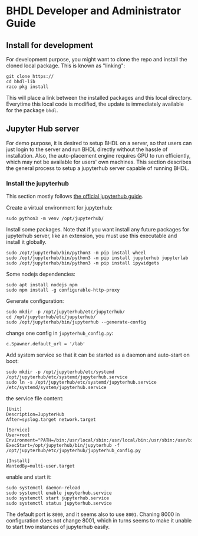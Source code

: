 # BHDL Developer and Administrator Guide

## Install for development

For development purpose, you might want to clone the repo and install the cloned
local package. This is known as "linking":

```
git clone https://
cd bhdl-lib
raco pkg install
```

This will place a link between the installed packages and this local
directory. Everytime this local code is modified, the update is immediately
available for the package `bhdl`.

## Jupyter Hub server

For demo purpose, it is desired to setup BHDL on a server, so that users can
just login to the server and run BHDL directly without the hassle of
installation. Also, the auto-placement engine requires GPU to run efficiently,
which may not be available for users' own machines. This section describes the
general process to setup a jupyterhub server capable of running BHDL.

### Install the jupyterhub

This section mostly follows [the official jupyterhub
guide](https://jupyterhub.readthedocs.io/en/latest/installation-guide-hard.html).


Create a virtual environment for jupyterhub:

    sudo python3 -m venv /opt/jupyterhub/

Install some packages. Note that if you want install any future packages for
jupyterhub server, like an extension, you must use this executable and install
it globally.

    sudo /opt/jupyterhub/bin/python3 -m pip install wheel
    sudo /opt/jupyterhub/bin/python3 -m pip install jupyterhub jupyterlab
    sudo /opt/jupyterhub/bin/python3 -m pip install ipywidgets

Some nodejs dependencies:

    sudo apt install nodejs npm
    sudo npm install -g configurable-http-proxy

Generate configuration:

    sudo mkdir -p /opt/jupyterhub/etc/jupyterhub/
    cd /opt/jupyterhub/etc/jupyterhub/
    sudo /opt/jupyterhub/bin/jupyterhub --generate-config

change one config in `jupyterhub_config.py`:

    c.Spawner.default_url = '/lab'

Add system service so that it can be started as a daemon and auto-start on boot:

    sudo mkdir -p /opt/jupyterhub/etc/systemd
    /opt/jupyterhub/etc/systemd/jupyterhub.service
    sudo ln -s /opt/jupyterhub/etc/systemd/jupyterhub.service /etc/systemd/system/jupyterhub.service

the service file content:

    [Unit]
    Description=JupyterHub
    After=syslog.target network.target

    [Service]
    User=root
    Environment="PATH=/bin:/usr/local/sbin:/usr/local/bin:/usr/sbin:/usr/bin:/opt/jupyterhub/bin"
    ExecStart=/opt/jupyterhub/bin/jupyterhub -f /opt/jupyterhub/etc/jupyterhub/jupyterhub_config.py

    [Install]
    WantedBy=multi-user.target

enable and start it:

    sudo systemctl daemon-reload
    sudo systemctl enable jupyterhub.service
    sudo systemctl start jupyterhub.service
    sudo systemctl status jupyterhub.service

The default port is `8000`, and it seems also to use `8001`. Chaning 8000 in
configuration does not change 8001, which in turns seems to make it unable to
start two instances of jupyterhub easily.

